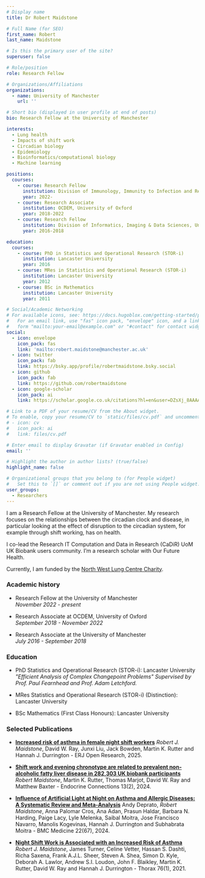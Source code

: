 ```yaml
---
# Display name
title: Dr Robert Maidstone

# Full Name (for SEO)
first_name: Robert
last_name: Maidstone

# Is this the primary user of the site?
superuser: false

# Role/position
role: Research Fellow

# Organizations/Affiliations
organizations:
  - name: University of Manchester
    url: ''

# Short bio (displayed in user profile at end of posts)
bio: Research Fellow at the University of Manchester

interests:
  - Lung health
  - Impacts of shift work
  - Circadian biology
  - Epidemiology
  - Bioinformatics/computational biology
  - Machine learning

positions:
  courses:
    - course: Research Fellow
      institution: Division of Immunology, Immunity to Infection and Respiratory Medicine, Division of University of Manchester
      year: 2022-
    - course: Research Associate
      institution: OCDEM, University of Oxford
      year: 2018-2022
    - course: Research Fellow
      institution: Division of Informatics, Imaging & Data Sciences, University of Manchester
      year: 2016-2018

education:
  courses:
    - course: PhD in Statistics and Operational Research (STOR-i)
      institution: Lancaster University
      year: 2016
    - course: MRes in Statistics and Operational Research (STOR-i)
      institution: Lancaster University
      year: 2012
    - course: BSc in Mathematics
      institution: Lancaster University
      year: 2011

# Social/Academic Networking
# For available icons, see: https://docs.hugoblox.com/getting-started/page-builder/#icons
#   For an email link, use "fas" icon pack, "envelope" icon, and a link in the
#   form "mailto:your-email@example.com" or "#contact" for contact widget.
social:
  - icon: envelope
    icon_pack: fas
    link: 'mailto:robert.maidstone@manchester.ac.uk'
  - icon: twitter
    icon_pack: fab
    link: https://bsky.app/profile/robertmaidstone.bsky.social
  - icon: github
    icon_pack: fab
    link: https://github.com/robertmaidstone
  - icon: google-scholar
    icon_pack: ai
    link: https://scholar.google.co.uk/citations?hl=en&user=DZsXj_8AAAAJ

# Link to a PDF of your resume/CV from the About widget.
# To enable, copy your resume/CV to `static/files/cv.pdf` and uncomment the lines below.
# - icon: cv
#   icon_pack: ai
#   link: files/cv.pdf

# Enter email to display Gravatar (if Gravatar enabled in Config)
email: ''

# Highlight the author in author lists? (true/false)
highlight_name: false

# Organizational groups that you belong to (for People widget)
#   Set this to `[]` or comment out if you are not using People widget.
user_groups:
  - Researchers
---
```


I am a Research Fellow at the University of Manchester. My research focuses on the relationships between the circadian clock and disease, in particular looking at the effect of disruption to the circadian system, for example through shift working, has on health.

I co-lead the Research IT Computation and Data in Research (CaDiR) UoM UK Biobank users community. I’m a research scholar with Our Future Health.

Currently, I am funded by the [North West Lung Centre Charity](https://meu.org.uk/the-north-west-lung-centre-charity/).

### Academic history

-   Research Fellow at the University of Manchester <br> *November 2022 - present*

-   Research Associate at OCDEM, University of Oxford <br> *September 2018 - November 2022*

-   Research Associate at the University of Manchester <br> *July 2016 - September 2018*

### Education

-   PhD Statistics and Operational Research (STOR-i): Lancaster University<br> *"Efficient Analysis of Complex Changepoint Problems" Supervised by Prof. Paul Fearnhead and Prof. Adam Letchford.*

-   MRes Statistics and Operational Research (STOR-i) (Distinction): Lancaster University

-   BSc Mathematics (First Class Honours): Lancaster University

### Selected Publications

-   [**Increased risk of asthma in female night shift workers**](https://doi.org/10.1183/23120541.00137-2025) *Robert J. Maidstone*, David W. Ray, Junxi Liu, Jack Bowden, Martin K. Rutter and Hannah J. Durrington - ERJ Open Research, 2025.

-   [**Shift work and evening chronotype are related to prevalent non-alcoholic fatty liver disease in 282,303 UK biobank participants**](https://doi.org/10.1530/EC-23-0472) *Robert Maidstone*, Martin K. Rutter, Thomas Marjot, David W. Ray and Matthew Baxter - Endocrine Connections 13(2), 2024.

-   [**Influence of Artificial Light at Night on Asthma and Allergic Diseases: A Systematic Review and Meta-Analysis**](https://doi.org/10.1186/s12916-024-03291-5) Andy Deprato, *Robert Maidstone*, Anna Palomar Cros, Ana Adan, Prasun Haldar, Barbara N. Harding, Paige Lacy, Lyle Melenka, Saibal Moitra, Jose Francisco Navarro, Manolis Kogevinas, Hannah J. Durrington and Subhabrata Moitra - BMC Medicine 22(67), 2024.

-   [**Night Shift Work is Associated with an Increased Risk of Asthma**](http://dx.doi.org/10.1136/thoraxjnl-2020-215218) *Robert J. Maidstone*, James Turner, Celine Vetter, Hassan S. Dashti, Richa Saxena, Frank A.J.L. Sheer, Steven A. Shea, Simon D. Kyle, Deborah A. Lawlor, Andrew S.I. Loudon, John F. Blaikley, Martin K. Rutter, David W. Ray and Hannah J. Durrington - Thorax 76(1), 2021.


